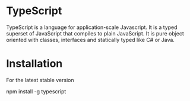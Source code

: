 # TypeScript

TypeScript is a language for application-scale Javascript.
It is a typed superset of JavaScript that compiles to plain JavaScript.
It is pure object oriented with classes, interfaces and statically typed like C# or Java.

# Installation

 For the latest stable version

 npm install -g typescript

